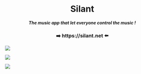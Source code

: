 <h1 align="center">
  Silant
</h1>

<h5 align="center">
  The music app that let everyone control the music !
</h5>

<h3 align="center">
  ➡️  https://silant.net ⬅️
</h3>
  
![](https://ph-files.imgix.net/0ba67777-4dea-4736-a20f-8f8f581b6608.png?auto=format&auto=compress&codec=mozjpeg&cs=strip&fit=max&dpr=1)

![](https://ph-files.imgix.net/f9d02cbb-7a05-4a82-b12d-22354c0b7326.png?auto=format&auto=compress&codec=mozjpeg&cs=strip&fit=max&dpr=1)

![](https://ph-files.imgix.net/d59a4fcf-8d3c-486e-b090-2eb4a6867405.png?auto=format&auto=compress&codec=mozjpeg&cs=strip&fit=max&dpr=1)
